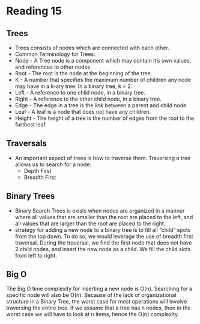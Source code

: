 # Reading 15

## Trees

- Trees consists of nodes which are connected with each other.
- Common Terminology for Trees:
- Node - A Tree node is a component which may contain it’s own values, and references to other nodes.
- Root - The root is the node at the beginning of the tree.
- K - A number that specifies the maximum number of children any node may have in a k-ary tree. In a binary tree, k = 2.
- Left - A reference to one child node, in a binary tree.
- Right - A reference to the other child node, in a binary tree.
- Edge - The edge in a tree is the link between a parent and child node.
- Leaf - A leaf is a node that does not have any children.
- Height - The height of a tree is the number of edges from the root to the furthest leaf.

## Traversals

- An important aspect of trees is how to traverse them. Traversing a tree allows us to search for a node:
  - Depth First
  - Breadth First

## Binary Trees

- Binary Search Trees is exists when nodes are organized in a manner where all values that are smaller than the root are placed to the left, and all values that are larger than the root are placed to the right.
- strategy for adding a new node to a binary tree is to fill all “child” spots from the top down. To do so, we would leverage the use of breadth first traversal. During the traversal, we find the first node that does not have 2 child nodes, and insert the new node as a child. We fill the child slots from left to right.

## Big O

The Big O time complexity for inserting a new node is O(n). Searching for a specific node will also be O(n). Because of the lack of organizational structure in a Binary Tree, the worst case for most operations will involve traversing the entire tree. If we assume that a tree has n nodes, then in the worst case we will have to look at n items, hence the O(n) complexity.
